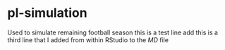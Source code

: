 # pl-simulation
Used to simulate remaining football season
this is a test line add
this is a third line that I added from within RStudio to the _MD_ file